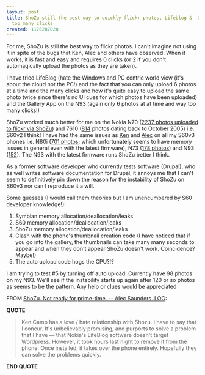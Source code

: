 ```yaml
---
layout: post
title: ShoZu still the best way to quickly flickr photos, Lifeblog &  Gallery require
  too many clicks
created: 1176287028
---
```

<p>
For me, ShoZu is still the best way to flickr photos. I can't imagine not using it in spite of the bugs that Ken, Alec and others have observed. When it works, it is fast and easy and requires 0 clicks (or 2 if you don't automagically upload the photos as they are taken).
</p><p>
I have tried LifeBlog (hate the Windows and PC centric world view (it's about the cloud not the PC!) and the fact that you can only upload 6 photos at a time and the many clicks and how it's quite easy to upload the same photo twice since there's no UI cues for which photos have been uploaded) and the Gallery App on the N93 (again only 6 photos at at time and way too many clicks!)
</p><p>
ShoZu worked much better for me on the Nokia N70 (<a href="http://flickr.com/search/?w=35034347371%40N01&amp;q=shozu+n70&amp;m=tags">2237 photos uploaded to flickr via ShoZu</a>) and 7610 (<a href="http://flickr.com/search/?w=35034347371%40N01&amp;q=shozu+7610&amp;m=tags">814</a> photos dating back to October 2005)  i.e. S60v2 I think! I have had the same issues as <a href="http://ipadventures.com/?p=1711">Ken</a> and <a href="http://saunderslog.com/2007/04/10/shozu-not-ready-for-prime-time/">Alec</a> on all my S60v3 phones i.e. N80i (<a href="http://flickr.com/search/?w=35034347371%40N01&amp;q=shozu+n80i&amp;m=tags">701 photos</a>; which unfortunately seems to have memory issues in general even with the latest firmware), N73 (<a href="http://flickr.com/search/?w=35034347371%40N01&amp;q=shozu+n73&amp;m=tags">178 photos</a>) and N93 (<a href="http://flickr.com/search/?w=35034347371%40N01&amp;q=shozu+n93&amp;m=tags">152</a>). The N93 with the latest firmware runs ShoZu better I think.
</p><p>
As a former software developer who currently tests software (Drupal), who as well writes software documentation for Drupal, it annoys me that I can't seem to definitively pin down the reason for the instability of ShoZu on S60v3 nor can I reproduce it a will.
</p><p>
Some guesses (I would call them theories but I am unencumbered by S60 developer knowledge!):
</p><ol>
<li>Symbian memory allocation/deallocation/leaks</li>
<li>S60 memory allocation/deallocation/leaks</li>
<li>ShoZu memory allocation/deallocation/leaks</li>
<li>Clash with the phone's thumbnail creation code (I have noticed that if you go into the gallery, the thumbnails can take many many seconds to appear and when they don't appear ShoZu doesn't work. Coincidence? Maybe!)</li>
<li>The auto upload code hogs the CPU?!?</li>
</ol><p>
I am trying to test #5 by turning off auto upload. Currently have 98 photos on my N93. We'll see if the instability starts up again after 120 or so photos as seems to be the pattern. Any help or clues would be appreciated
</p><p>
FROM <a href="http://saunderslog.com/2007/04/10/shozu-not-ready-for-prime-time/">ShoZu. Not ready for prime-time. -- Alec Saunders .LOG</a>:
</p><p>
<strong>QUOTE</strong>
</p><blockquote>
Ken Camp has a love / hate relationship with Shozu.  I have to say that I concur.  It's unbelievably promising, and purports to solve a problem that I have — that Nokia's LifeBlog software doesn't target Wordpress.  However, it took hours last night to remove it from the phone.  Once installed, it takes over the phone entirely. Hopefully they can solve the problems quickly.
</blockquote><p>
<strong>END QUOTE</strong>
</p>
